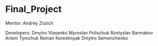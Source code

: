 # Final_Project
Mentor: Andrey Zozich

Developers:
Dmytro    Vlasenko
Myroslav    Polischuk
Rostyslav    Barmakov
Artem    Tymchuk
Roman    Koreshnyak
Dmytro    Semenchenko
